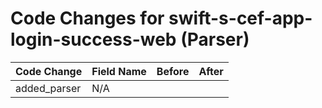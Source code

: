 # Code Changes for swift-s-cef-app-login-success-web (Parser)

| Code Change | Field Name | Before | After |
|-------------|------------|--------|-------|
| added_parser | N/A |  |  |